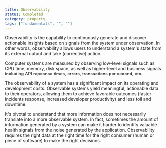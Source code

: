 ```yaml
---
title: Observability
status: Completed
category: property
tags: ["fundamentals", "", ""]
---
```


Observability is the capability to continuously generate and discover actionable insights based on signals from the system under observation. 
In other words, observability allows users to understand a system's state from its external output and take (corrective) action.

Computer systems are measured by observing low-level signals such as CPU time, memory,
disk space, as well as higher-level and business signals including API repsonse times, 
errors, transactions per second, etc. 

The observability of a system has a significant impact on its operating and development costs. 
Observable systems yield meaningful, actionable data to their operators, allowing them to achieve 
favorable outcomes (faster incidents response, increased developer productivity) and less toil and downtime. 

It's pivotal to understand that more information does not necessarily translate into a more observable system. 
In fact, sometimes the amount of information generated by a system can make it harder to 
identify valuable health signals from the noise generated by the application. Observability requires the right 
data at the right time for the right consumer (human or piece of software) to make the right decisions. 
